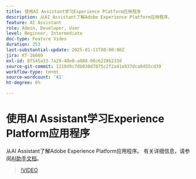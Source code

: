 ```yaml
---
title: 使用AI Assistant学习Experience Platform应用程序
description: 从AI Assistant了解Adobe Experience Platform应用程序。
feature: AI Assistant
role: Admin, Developer, User
level: Beginner, Intermediate
doc-type: Feature Video
duration: 253
last-substantial-update: 2025-01-11T00:00:00Z
jira: KT-16669
exl-id: 8f545a33-7a29-40e0-a088-98c6228b233d
source-git-commit: 1218d9c7db030d7875c2f2a41e837dca0455cd39
workflow-type: tm+mt
source-wordcount: '41'
ht-degree: 0%

---
```



# 使用AI Assistant学习Experience Platform应用程序

从AI Assistant了解Adobe Experience Platform应用程序。 有关详细信息，请参阅[AI助手文档](https://experienceleague.adobe.com/zh-hans/docs/experience-platform/ai-assistant/home)。

>[!VIDEO](https://video.tv.adobe.com/v/3441034/?learn=on&enablevpops&captions=chi_hans)

